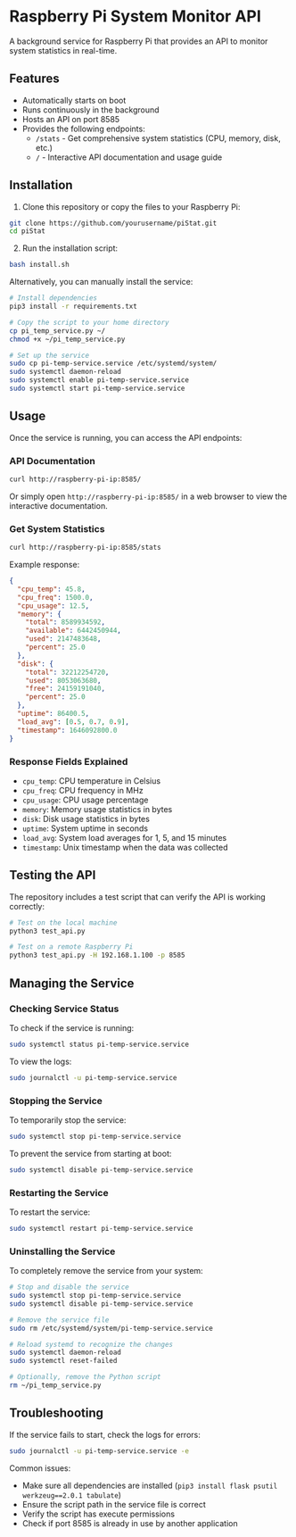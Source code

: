 # Raspberry Pi System Monitor API

A background service for Raspberry Pi that provides an API to monitor system statistics in real-time.

## Features

- Automatically starts on boot
- Runs continuously in the background
- Hosts an API on port 8585
- Provides the following endpoints:
  - `/stats` - Get comprehensive system statistics (CPU, memory, disk, etc.)
  - `/` - Interactive API documentation and usage guide

## Installation

1. Clone this repository or copy the files to your Raspberry Pi:

```bash
git clone https://github.com/yourusername/piStat.git
cd piStat
```

2. Run the installation script:

```bash
bash install.sh
```

Alternatively, you can manually install the service:

```bash
# Install dependencies
pip3 install -r requirements.txt

# Copy the script to your home directory
cp pi_temp_service.py ~/
chmod +x ~/pi_temp_service.py

# Set up the service
sudo cp pi-temp-service.service /etc/systemd/system/
sudo systemctl daemon-reload
sudo systemctl enable pi-temp-service.service
sudo systemctl start pi-temp-service.service
```

## Usage

Once the service is running, you can access the API endpoints:

### API Documentation
```bash
curl http://raspberry-pi-ip:8585/
```
Or simply open `http://raspberry-pi-ip:8585/` in a web browser to view the interactive documentation.

### Get System Statistics
```bash
curl http://raspberry-pi-ip:8585/stats
```

Example response:
```json
{
  "cpu_temp": 45.8,
  "cpu_freq": 1500.0,
  "cpu_usage": 12.5,
  "memory": {
    "total": 8589934592,
    "available": 6442450944,
    "used": 2147483648,
    "percent": 25.0
  },
  "disk": {
    "total": 32212254720,
    "used": 8053063680,
    "free": 24159191040,
    "percent": 25.0
  },
  "uptime": 86400.5,
  "load_avg": [0.5, 0.7, 0.9],
  "timestamp": 1646092800.0
}
```

### Response Fields Explained

- `cpu_temp`: CPU temperature in Celsius
- `cpu_freq`: CPU frequency in MHz
- `cpu_usage`: CPU usage percentage
- `memory`: Memory usage statistics in bytes
- `disk`: Disk usage statistics in bytes
- `uptime`: System uptime in seconds
- `load_avg`: System load averages for 1, 5, and 15 minutes
- `timestamp`: Unix timestamp when the data was collected

## Testing the API

The repository includes a test script that can verify the API is working correctly:

```bash
# Test on the local machine
python3 test_api.py

# Test on a remote Raspberry Pi
python3 test_api.py -H 192.168.1.100 -p 8585
```

## Managing the Service

### Checking Service Status

To check if the service is running:

```bash
sudo systemctl status pi-temp-service.service
```

To view the logs:

```bash
sudo journalctl -u pi-temp-service.service
```

### Stopping the Service

To temporarily stop the service:

```bash
sudo systemctl stop pi-temp-service.service
```

To prevent the service from starting at boot:

```bash
sudo systemctl disable pi-temp-service.service
```

### Restarting the Service

To restart the service:

```bash
sudo systemctl restart pi-temp-service.service
```

### Uninstalling the Service

To completely remove the service from your system:

```bash
# Stop and disable the service
sudo systemctl stop pi-temp-service.service
sudo systemctl disable pi-temp-service.service

# Remove the service file
sudo rm /etc/systemd/system/pi-temp-service.service

# Reload systemd to recognize the changes
sudo systemctl daemon-reload
sudo systemctl reset-failed

# Optionally, remove the Python script
rm ~/pi_temp_service.py
```

## Troubleshooting

If the service fails to start, check the logs for errors:

```bash
sudo journalctl -u pi-temp-service.service -e
```

Common issues:
- Make sure all dependencies are installed (`pip3 install flask psutil werkzeug==2.0.1 tabulate`)
- Ensure the script path in the service file is correct
- Verify the script has execute permissions
- Check if port 8585 is already in use by another application 